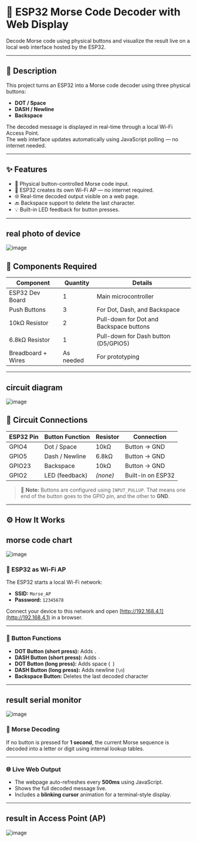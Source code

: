 # 📡 ESP32 Morse Code Decoder with Web Display

Decode Morse code using physical buttons and visualize the result live on a local web interface hosted by the ESP32.

---

## 📝 Description

This project turns an ESP32 into a Morse code decoder using three physical buttons:

- **DOT / Space**
- **DASH / Newline**
- **Backspace**

The decoded message is displayed in real-time through a local Wi-Fi Access Point.  
The web interface updates automatically using JavaScript polling — no internet needed.

---

## ✨ Features

- 🧠 Physical button-controlled Morse code input.
- 📶 ESP32 creates its own Wi-Fi AP — no internet required.
- 🌐 Real-time decoded output visible on a web page.
- 🔙 Backspace support to delete the last character.
- 💡 Built-in LED feedback for button presses.

---

## real photo of device

![image](https://github.com/user-attachments/assets/c525235b-b4a4-47cf-af96-72b5ac56b232)


## 🔧 Components Required

| Component           | Quantity   | Details                                      |
|---------------------|------------|----------------------------------------------|
| ESP32 Dev Board      | 1          | Main microcontroller                         |
| Push Buttons         | 3          | For Dot, Dash, and Backspace                 |
| 10kΩ Resistor        | 2          | Pull-down for Dot and Backspace buttons      |
| 6.8kΩ Resistor       | 1          | Pull-down for Dash button (D5/GPIO5)         |
| Breadboard + Wires   | As needed  | For prototyping                              |

---

## circuit diagram 

![image](https://github.com/user-attachments/assets/1c85d204-0d5a-40b1-9afc-1afa8fc3bf83)


## 🧩 Circuit Connections

| ESP32 Pin | Button Function | Resistor | Connection       |
|-----------|------------------|----------|------------------|
| GPIO4     | Dot / Space       | 10kΩ     | Button → GND      |
| GPIO5     | Dash / Newline    | 6.8kΩ    | Button → GND      |
| GPIO23    | Backspace         | 10kΩ     | Button → GND      |
| GPIO2     | LED (feedback)    | *(none)* | Built-in on ESP32 |

> 🔧 **Note:** Buttons are configured using `INPUT_PULLUP`. That means one end of the button goes to the GPIO pin, and the other to **GND**.

---

## ⚙️ How It Works

## morse code chart

![image](https://github.com/user-attachments/assets/6ebabd35-bb32-49d5-b8bf-dfb5e8f863f2)


### 📶 ESP32 as Wi-Fi AP

The ESP32 starts a local Wi-Fi network:
- **SSID:** `Morse_AP`  
- **Password:** `12345678`

Connect your device to this network and open [http://192.168.4.1](http://192.168.4.1) in a browser.

---

### 🔘 Button Functions

- **DOT Button (short press):** Adds `.`
- **DASH Button (short press):** Adds `-`
- **DOT Button (long press):** Adds space (` `)
- **DASH Button (long press):** Adds newline (`\n`)
- **Backspace Button:** Deletes the last decoded character

---

## result serial monitor

![image](https://github.com/user-attachments/assets/5a9e9247-dab8-412d-99f4-38bf280d5705)


### 🔡 Morse Decoding

If no button is pressed for **1 second**, the current Morse sequence is decoded into a letter or digit using internal lookup tables.

---

### 🌐 Live Web Output

- The webpage auto-refreshes every **500ms** using JavaScript.
- Shows the full decoded message live.
- Includes a **blinking cursor** animation for a terminal-style display.

---


## result in Access Point (AP) 

![image](https://github.com/user-attachments/assets/5a63a407-4de5-4f35-b498-8bc08742ff43)

